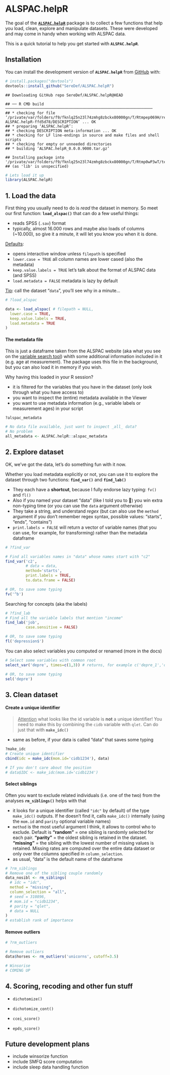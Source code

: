 
<!-- README.md is generated from README.Rmd. Please edit that file -->

# ALSPAC.helpR

<!-- badges: start -->
<!-- badges: end -->

The goal of the
[**`ALSPAC.helpR`**](https://github.com/SereDef/ALSPAC.helpR) package is
to collect a few functions that help you load, clean, explore and
manipulate datasets. These were developed and may come in handy when
working with ALSPAC data.

This is a quick tutorial to help you get started with
**`ALSPAC.helpR`**.

## Installation

You can install the development version of **`ALSPAC.helpR`** from
[GitHub](https://github.com/) with:

``` r
# install.packages("devtools")
devtools::install_github("SereDef/ALSPAC.helpR")
```

    ## Downloading GitHub repo SereDef/ALSPAC.helpR@HEAD

    ## ── R CMD build ─────────────────────────────────────────────────────────────────
    ## * checking for file ‘/private/var/folders/f9/fknlq25n23l74zmhg8zbckx80000gn/T/Rtmpep069H/remotes44dd11fe80d/SereDef-ALSPAC.helpR-ffd5d78/DESCRIPTION’ ... OK
    ## * preparing ‘ALSPAC.helpR’:
    ## * checking DESCRIPTION meta-information ... OK
    ## * checking for LF line-endings in source and make files and shell scripts
    ## * checking for empty or unneeded directories
    ## * building ‘ALSPAC.helpR_0.0.0.9000.tar.gz’

    ## Installing package into '/private/var/folders/f9/fknlq25n23l74zmhg8zbckx80000gn/T/Rtmp0wP3wT/temp_libpath4253325f5ed'
    ## (as 'lib' is unspecified)

``` r
# Lets load it up 
library(ALSPAC.helpR)
```

## 1. Load the data

First thing you usually need to do is *read* the dataset in memory. So
meet our first function: **`load_alspac()`** that can do a few useful
things:

- reads SPSS (`.sav`) format
- typically, almost 16.000 rows and maybe also loads of columns
  (~10.000), so give it a minute, it will let you know you when it is
  done.

<u>Defaults</u>:

- opens interactive window unless `filepath` is specified
- `lower.case = TRUE` all column names are lower cased (also the
  metadata)
- `keep.value.labels = TRUE` let’s talk about the format of ALSPAC data
  (and SPSS)
- `load.metadata = FALSE` metadata is lazy by default

<u>Tip</u>: call the dataset “`data`”, you’ll see why in a minute…

``` r
# ?load_alspac

data <- load_alspac( # filepath = NULL, 
  lower.case = TRUE,
  keep.value.labels = TRUE,
  load.metadata = TRUE
)
```

#### The metadata file

This is just a dataframe taken from the ALSPAC website (aka what you see
on the [variable search
tool](https://variables.alspac.bris.ac.uk/?_gl=1*1il3dnn*_ga*NzkyNjg3OTQ3LjE3MDcyMTY2ODA.*_ga_6R8SPL3HLT*MTcwNzIxNjY4MC4xLjAuMTcwNzIxNjY4MC42MC4wLjA.&_ga=2.28553148.1407887277.1707216680-792687947.1707216680))
whith some additional information included in it (e.g. age at
measurement). The package uses this file in the background, but you can
also load it in memory if you wish.

Why having this loaded in your R session?

- it is filtered for the variables that you have in the dataset (only
  look through what you have access to)
- you want to inspect the (entire) metadata available in the Viewer
- you want to use metadata information (e.g., variable labels or
  measurement ages) in your script

``` r
?alspac_metadata

# No data file available, just want to inspect _all_ data?
# No problem 
all_metadata <- ALSPAC.helpR::alspac_metadata
```

## 2. Explore dataset

OK, we’ve got the data, let’s do something fun with it now.

Whether you load metadata explicitly or not, you can use it to explore
the dataset through two functions: **`find_var()`** and **`find_lab()`**

- They each have a **shortcut**, because I fully endorse lazy typing:
  `fv()` and `fl()`
- Also if you named your dataset “data” (like I told you to 👀) you win
  extra non-typing time (or you can use the `data` argument otherwise)
- They take a string, and understand *regex* (but can also use the
  `method` argument if you don’t remember regex syntax, possible values:
  “starts”, “ends”, “contains”)
- `print.labels = FALSE` will return a vector of variable names (that
  you can use, for example, for transforming) rather than the metadata
  dataframe

``` r
# ?find_var

# Find all variables names in "data" whose names start with "c2"
find_var('c2', 
         # data = data,
         method='starts', 
         print.labels = TRUE,
         to.data.frame = FALSE)
```

``` r
# OR, to save some typing 
fv('^b')
```

Searching for concepts (aka the labels)

``` r
# ?find_lab
# Find all the variable labels that mention "income"
find_lab('job', 
         case.sensitive = FALSE)
```

``` r
# OR, to save some typing 
fl('depression$')
```

You can also select variables you computed or renamed (more in the docs)

``` r
# Select some variables with common root
select_var('depre', times=c(1,3)) # returns, for example c('depre_1','depre_3')

# OR, to save some typing 
sel('depre')
```

## 3. Clean dataset

#### Create a unique identifier

> <u>Attention</u> what looks like the id variable is **not** a unique
> identifier! You need to make this by combining the `cidb` variable
> with `qlet`. Can do just that with **`make_idc()`**

- same as before, if your data is called “data” that saves some typing

``` r
?make_idc
# Create unique identifier
cbind(idc = make_idc(mom.id='cidb1234'), data)

# If you don't care about the position
# data$IDC <- make_idc(mom.id='cidb1234') 
```

#### Select siblings

Often you want to exclude related individuals (i.e. one of the two) from
the analyses **`rm_siblings()`** helps with that

- it looks for a unique identifier (called `"idc"` by default) of the
  type `make_idc()` outputs. If he doesn’t find it, calls `make_idc()`
  internally (using the `mom.id` and `parity` optional variable names)
- `method` is the most useful argument I think, it allows to control who
  to exclude. Default is **“random”** = one sibling is randomly selected
  for each pair. **“parity”** = the oldest sibling is retained in the
  dataset. **“missing”** = the sibling with the lowest number of missing
  values is retained. Missing rates are computed over the entire data
  dataset or only over the columns specified in `column_selection`.
- as usual, “data” is the default name of the dataframe

``` r
# ?rm_siblings
# Remove one of the sibling couple randomly
data_nosibl <- rm_siblings(
  # idc = "idc",
  method = "missing",
  column_selection = "all",
  # seed = 310896,
  # mom.id = "cidb1234",
  # parity = "qlet",
  # data = NULL
)
# establish rank of importance
```

#### Remove outliers

``` r
# ?rm_outliers

# Remove outliers 
data$horses <- rm_outliers('unicorns', cutoff=3.5)

# Winsorise 
# COMING UP 
```

## 4. Scoring, recoding and other fun stuff

- `dichotomize()`

- `dichotomize_cont()`

- `ccei_score()`

- `epds_score()`

## Future development plans

- include winsorize function
- include SMFQ score computation
- include sleep data handling function
